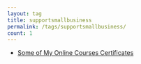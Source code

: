 ```yaml
---
layout: tag
title: supportsmallbusiness
permalink: /tags/supportsmallbusiness/
count: 1
---
```


- [Some of My Online Courses Certificates](https://samirpaulb.github.io/blog-jekyll/posts/some-of-my-online-courses-certificates/)
